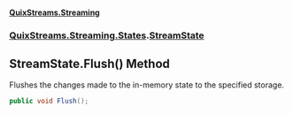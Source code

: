 #### [QuixStreams.Streaming](index.md 'index')
### [QuixStreams.Streaming.States](QuixStreams.Streaming.States.md 'QuixStreams.Streaming.States').[StreamState](StreamState.md 'QuixStreams.Streaming.States.StreamState')

## StreamState.Flush() Method

Flushes the changes made to the in-memory state to the specified storage.

```csharp
public void Flush();
```